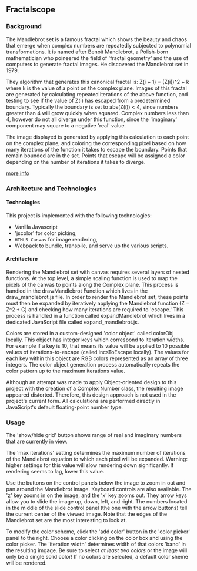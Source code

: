 ## Fractalscope

### Background

The Mandlebrot set is a famous fractal which shows the beauty and chaos
that emerge when complex numbers are repeatedly subjected to polynomial
transformations. It is named after Benoit Mandlebrot, a Polish-born
mathematician who poineered the field of 'fractal geometry' and the use
of computers to generate fractal images. He discovered the Mandlebrot set
in 1979.

They algorithm that generates this canonical fractal is:
  Z(i + 1) = (Z(i))^2 + k
where k is the value of a point on the complex plane. Images of this
fractal are generated by calculating repeated iterations of the above
function, and testing to see if the value of Z(i) has escaped from a
predetermined boundary. Typically the boundary is set to abs(Z(i)) < 4,
since numbers greater than 4 will grow quickly when squared. Complex
numbers less than 4, however do not all diverge under this function,
since the 'imaginary' component may square to a negative 'real' value.

The image displayed is generated by applying this calculation to each
point on the complex plane, and coloring the corresponding pixel based
on how many iterations of the function it takes to escape the boundary.
Points that remain bounded are in the set. Points that escape will be
assigned a color depending on the number of iterations it takes to
diverge.

[more info](https://en.wikipedia.org/wiki/Mandelbrot_set)

### Architecture and Technologies

#### Technologies
This project is implemented with the following technologies:

- Vanilla Javascript
- 'jscolor' for color picking,
- `HTML5 Canvas` for image rendering,
- Webpack to bundle, transpile, and serve up the various scripts.

#### Architecture
Rendering the Mandlebrot set with canvas requires several layers of nested
functions. At the top level, a simple scaling function is used to map the
pixels of the canvas to points along the Complex plane. This process is
handled in the drawMandlebrot Function which lives in the draw_mandlebrot.js file. In order to render the Mandlebrot set, these points must then be expanded
by iteratively applying the Mandlebrot function (Z = Z^2 + C) and checking
how many iterations are required to 'escape.' This process is handled in a
function called expandMandlebrot which lives in a dedicated JavaScript file called expand_mandlebrot.js.

Colors are stored in a custom-designed 'color object' called colorObj locally.
This object has integer keys which correspond to iteration widths. For example
if a key is 10, that means its value will be applied to 10 possible values
of iterations-to-escape (called incsToEscape locally). The values for each
key within this object are RGB colors represented as an array of three
integers. The color object generation process automatically repeats the
color pattern up to the maximum iterations value.

Although an attempt was made to apply Object-oriented design to this project
with the creation of a Complex Number class, the resulting image appeared
distorted. Therefore, this design approach is not used in the project's
current form. All calculations are performed directly in JavaScript's default
floating-point number type.

### Usage

The 'show/hide grid' button shows range of real and imaginary
numbers that are currently in view.

The 'max iterations' setting determines the maximum number of
iterations of the Mandlebrot equation to which each pixel will be
expanded. Warning: higher settings for this value will slow rendering
down significantly. If rendering seems to lag, lower this value.

Use the buttons on the control panels below the image to zoom in
out and pan around the Mandlebrot image. Keyboard controls are also
available. The 'z' key zooms in on the image, and the 'x' key zooms
out. They arrow keys allow you to slide the image up, down, left, and
right. The numbers located in the middle of the slide control panel
(the one with the arrow buttons) tell the current center of the viewed
image. Note that the edges of the Mandlebrot set are the most interesting
to look at.

To modify the color scheme, click the 'add color' button in the 'color
picker' panel to the right. Choose a color clicking on the color box and
using the color picker. The 'iteration width' determines width of that
colors 'band' in the resulting imgage. Be sure to select <em>at least
two colors </em> or the image will only be a single solid color! If no
colors are selected, a default color sheme will be rendered.
